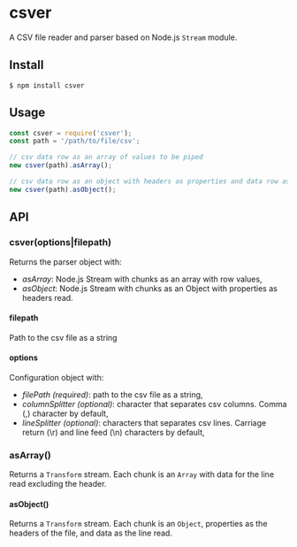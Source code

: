 # csver

A CSV file reader and parser based on Node.js `Stream` module.


## Install

```node
$ npm install csver
```


## Usage

```javascript
const csver = require('csver');
const path = '/path/to/file/csv';

// csv data row as an array of values to be piped
new csver(path).asArray();

// csv data row as an object with headers as properties and data row as values to be piped
new csver(path).asObject();
```


## API

### **csver(options|filepath)**
Returns the parser object with:
* _asArray_: Node.js Stream with chunks as an array with row values,
* _asObject_: Node.js Stream with chunks as an Object with properties as headers read.

#### **filepath**
Path to the csv file as a string

#### **options**
Configuration object with:
* _filePath (required)_: path to the csv file as a string,
* _columnSplitter (optional)_: character that separates csv columns. Comma (,) character by default,
* _lineSplitter (optional)_: characters that separates csv lines. Carriage return (\r) and line feed (\n) characters by default,

### **asArray()**
Returns a `Transform` stream. Each chunk is an `Array` with data for the line read excluding the header.

#### **asObject()**
Returns a `Transform` stream. Each chunk is an `Object`, properties as the headers of the file, and data as the line read.
